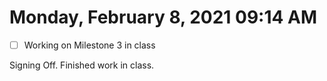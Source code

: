 # Monday, February  8, 2021 09:14 AM
- [ ] Working on Milestone 3 in class

Signing Off. Finished work in class. 
